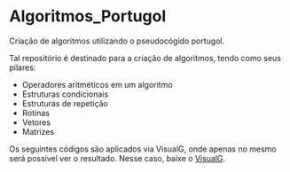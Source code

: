 # Algoritmos_Portugol
 Criação de algoritmos utilizando o pseudocógido portugol.

Tal repositório é destinado para a criação de algoritmos, tendo como seus pilares: 

* Operadores aritméticos em um algoritmo
* Estruturas condicionais
* Estruturas de repetição 
* Rotinas
* Vetores
* Matrizes


Os seguintes códigos são aplicados via VisualG, onde apenas no mesmo será possível ver o resultado. Nesse caso, baixe o <a href="http://visualg3.com.br/baixar-o-visualg3-0/">VisualG</a>.
